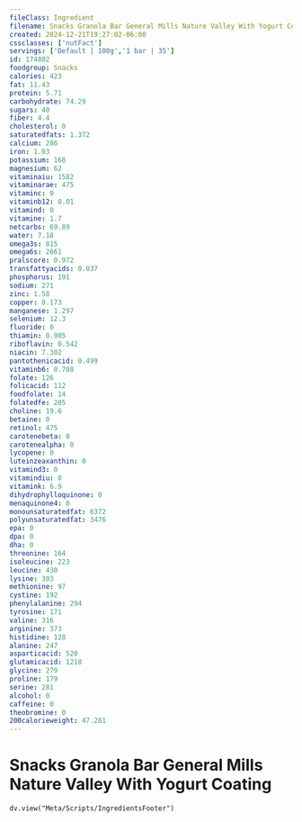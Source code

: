 ```yaml
---
fileClass: Ingredient
filename: Snacks Granola Bar General Mills Nature Valley With Yogurt Coating
created: 2024-12-21T19:27:02-06:00
cssclasses: ['nutFact']
servings: ['Default | 100g','1 bar | 35']
id: 174802
foodgroup: Snacks
calories: 423
fat: 11.43
protein: 5.71
carbohydrate: 74.29
sugars: 40
fiber: 4.4
cholesterol: 0
saturatedfats: 1.372
calcium: 286
iron: 1.03
potassium: 168
magnesium: 62
vitaminaiu: 1582
vitaminarae: 475
vitaminc: 0
vitaminb12: 0.01
vitamind: 0
vitamine: 1.7
netcarbs: 69.89
water: 7.18
omega3s: 815
omega6s: 2661
pralscore: 0.972
transfattyacids: 0.037
phosphorus: 191
sodium: 271
zinc: 1.58
copper: 0.173
manganese: 1.297
selenium: 12.3
fluoride: 0
thiamin: 0.905
riboflavin: 0.542
niacin: 7.302
pantothenicacid: 0.499
vitaminb6: 0.708
folate: 126
folicacid: 112
foodfolate: 14
folatedfe: 205
choline: 19.6
betaine: 0
retinol: 475
carotenebeta: 0
carotenealpha: 0
lycopene: 0
luteinzeaxanthin: 0
vitamind3: 0
vitamindiu: 0
vitamink: 6.9
dihydrophylloquinone: 0
menaquinone4: 0
monounsaturatedfat: 6372
polyunsaturatedfat: 3476
epa: 0
dpa: 0
dha: 0
threonine: 164
isoleucine: 223
leucine: 430
lysine: 303
methionine: 97
cystine: 192
phenylalanine: 294
tyrosine: 171
valine: 316
arginine: 373
histidine: 128
alanine: 247
asparticacid: 520
glutamicacid: 1218
glycine: 279
proline: 179
serine: 281
alcohol: 0
caffeine: 0
theobromine: 0
200calorieweight: 47.281
---
```


# Snacks Granola Bar General Mills Nature Valley With Yogurt Coating

```dataviewjs
dv.view("Meta/Scripts/IngredientsFooter")
```